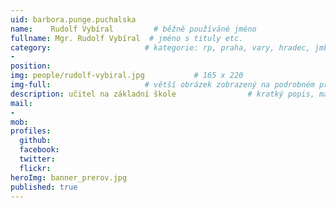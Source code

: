 ```yaml
---
uid: barbora.punge.puchalska
name:    Rudolf Vybíral         # běžně používáné jméno
fullname: Mgr. Rudolf Vybíral  # jméno s tituly etc.
category:                     # kategorie: rp, praha, vary, hradec, jmk, senat
- 
position:
img: people/rudolf-vybiral.jpg           # 165 x 220
img-full:                     # větší obrázek zobrazený na podrobném profilu
description: učitel na základní škole                # kratký popis, max 160 znaků
mail:
- 
mob:         
profiles:
  github:
  facebook:       
  twitter:        
  flickr:       
heroImg: banner_prerov.jpg
published: true
---
```

